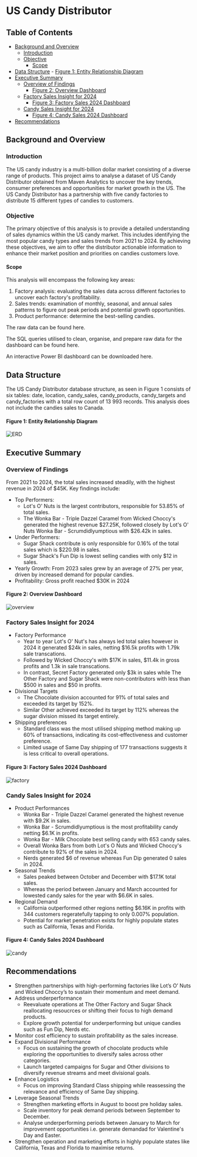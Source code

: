 # US Candy Distributor 

## Table of Contents

- [Background and Overview](#background-and-overview)
    - [Introduction](#introduction)
    - [Objective](#objective)
      - [Scope](#scope)
- [Data Structure](#data-structure)
        - [Figure 1: Entity Relationship Diagram](#figure-1:-entity-relationship-diagram)
- [Executive Summary](#executive-summary)
    - [Overview of Findings](#overview-of-findings)
        - [Figure 2: Overview Dashboard](#figure-2:-overview-dashboard)
    - [Factory Sales Insight for 2024](#factory-sales-insight-for-2024)
        - [Figure 3: Factory Sales 2024 Dashboard ](#figure-3:-factory-sales-2024-dashboard)
    - [Candy Sales Insight for 2024](#candy-sales-insight-for-2024)
        - [Figure 4: Candy Sales 2024 Dashboard](#figure-4:-candy-sales-2024-dashboard)
- [Recommendations](#recommendations)

## Background and Overview
### Introduction
The US candy industry is a multi-billion dollar market consisting of a diverse range of products. This project aims to analyse a dataset of US Candy Distributor obtained from Maven Analytics to uncover the key trends, consumer preferences and opportunities for market growth in the US. The US Candy Distributor has a partnership with five candy factories to distribute 15 different types of candies to customers.

### Objective
The primary objective of this analysis is to provide a detailed understanding of sales dynamics within the US candy market. This includes identifying the most popular candy types and sales trends from 2021 to 2024. By achieving these objectives, we aim to offer the distributor actionable information to enhance their market position and priorities on candies customers love. 

#### Scope
This analysis will encompass the following key areas:
1.	Factory analysis: evaluating the sales data across different factories to uncover each factory's profitability.
2.	Sales trends: examination of monthly, seasonal, and annual sales patterns to figure out peak periods and potential growth opportunities.
3.	Product performance: determine the best-selling candies.

The raw data can be found here.

The SQL queries utilised to clean, organise, and prepare raw data for the dashboard can be found here.

An interactive Power BI dashboard can be downloaded here.

## Data Structure
The US Candy Distributor database structure, as seen in Figure 1 consists of six tables: date, location, candy_sales, candy_products, candy_targets and candy_factories with a total row count of 13 993 records. This analysis does not include the candies sales to Canada.

#### Figure 1: Entity Relationship Diagram
![ERD](candy_sales_ERD.png)

## Executive Summary
### Overview of Findings
From 2021 to 2024, the total sales increased steadily, with the highest revenue in 2024 of $45K. Key findings include:
* Top Performers:
    * Lot's O' Nuts is the largest contributors, responsible for 53.85% of total sales.
    * The Wonka Bar - Triple Dazzel Caramel from Wicked Choccy's generated the highest revenue $27.25K, followed closely by Lot's O' Nuts Wonka Bar - Scrumdidlyumptious with $26.42k in sales.
* Under Performers:
    * Sugar Shack contribute is only responsible for 0.16% of the total sales which is $220.98 in sales.
    * Sugar Shack's Fun Dip is lowest selling candies with only $12 in sales.
* Yearly Growth: From 2023 sales grew by an average of 27% per year, driven by increased demand for popular candies.
* Profitability: Gross profit reached $30K in 2024

#### Figure 2: Overview Dashboard
![overview](overview.png)

### Factory Sales Insight for 2024
* Factory Performance
    * Year to year Lot's O' Nut's has always led total sales however in 2024 it generated $24k in sales, netting $16.5k profits with 1.79k sale transcations.
    *  Followed by Wicked Choccy's with $17K in sales, $11.4k in gross profits and 1.3k in sale transcations.
    *  In contrast, Secret Factory generated only $3k in sales while The Other Factory and Sugar Shack were non-contributors with less than $500 in sales and $50 in profits.
* Divisional Targets
     * The Chocolate division accounted for 91% of total sales and exceeded its target by 152%.
     * Similar Other achieved exceeded its target by 112% whereas the sugar division missed its target entirely.
* Shipping preferences
    * Standard class was the most utilised shipping method making up 60% of transactions, indicating its cost-effectiveness and customer preference.
    * Limited usage of Same Day shipping of 177 transactions suggests it is less critical to overall operations.

#### Figure 3: Factory Sales 2024 Dashboard 
![factory](factory.png)
 
### Candy Sales Insight for 2024
* Product Performances 
    *  Wonka Bar - Triple Dazzel Caramel generated the highest revenue with $9.2K in sales.
    *  Wonka Bar - Scrumdidlyumptious is the most profitability candy netting $6.1K in profits. 
    *  Wonka Bar - Milk Chocolate best selling candy with 653 candy sales.
    *  Overall Wonka Bars from both Lot's O Nuts and Wicked Choccy's contribute to 92% of the sales in 2024.
    *  Nerds generated $6 of revenue whereas Fun Dip generated 0 sales in 2024. 
* Seasonal Trends
    * Sales peaked between October and December with $17.1K total sales.
    * Whereas the period between January and March accounted for lowested candy sales for the year with $6.6K in sales.    
* Regional Demand
    * California outperformed other regions netting $6.16K in profits with 344 customers regeratefully tapping to only 0.007% population.
    * Potential for market penetration exists for highly populate states such as California, Texas and Florida.
 
#### Figure 4: Candy Sales 2024 Dashboard
![candy](candy.png)

## Recommendations
*	Strengthen partnerships with high-performing factories like Lot’s O’ Nuts and Wicked Choccy’s to sustain their momentum and meet demand.
*	Address underperformance
    * Reevaluate operations at The Other Factory and Sugar Shack reallocating resoucrces or shifting their focus to high demand products.
    * Explore growth potential for underperforming but unique candies such as Fun Dip, Nerds etc.
*	Monitor cost efficiency to sustain profitability as the sales increase.
*	Expand Divisional Performance 
    *	Focus on sustaining the growth of chocolate products while exploring the opportunities to diversify sales across other categories.
    *	Launch targeted campaigns for Sugar and Other divisions to diversify revenue streams and meet divisional goals.
* Enhance Logistics
    *	Focus on improving Standard Class shipping while reassessing the relevance and efficiency of Same Day shipping.
* Leverage Seasonal Trends
    * Strengthen marketing efforts in August to boost pre holiday sales.
    * Scale inventory for peak demand periods between September to December.
    * Analyse underperforming periods between January to March for improvement opportunities i.e. generate demandad for Valentine's Day and Easter.
*	Strengthen operation and marketing efforts in highly populate states like California, Texas and Florida to maximise returns.


